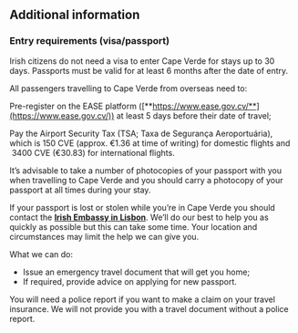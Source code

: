 ## Additional information

### **Entry requirements (visa/passport)**

Irish citizens do not need a visa to enter Cape Verde for stays up to 30 days. Passports must be valid for at least 6 months after the date of entry.

All passengers travelling to Cape Verde from overseas need to:

Pre-register on the EASE platform ([**https://www.ease.gov.cv/**](https://www.ease.gov.cv/)) at least 5 days before their date of travel;

Pay the Airport Security Tax (TSA; Taxa de Segurança Aeroportuária), which is 150 CVE (approx. €1.36 at time of writing) for domestic flights and  3400 CVE (€30.83) for international flights.

It’s advisable to take a number of photocopies of your passport with you when travelling to Cape Verde and you should carry a photocopy of your passport at all times during your stay.

If your passport is lost or stolen while you’re in Cape Verde you should contact the [**Irish Embassy in Lisbon**](/en/dfa/overseas-travel/advice/portugal/). We’ll do our best to help you as quickly as possible but this can take some time. Your location and circumstances may limit the help we can give you.

What we can do:

* Issue an emergency travel document that will get you home;
* If required, provide advice on applying for new passport.

You will need a police report if you want to make a claim on your travel insurance. We will not provide you with a travel document without a police report.